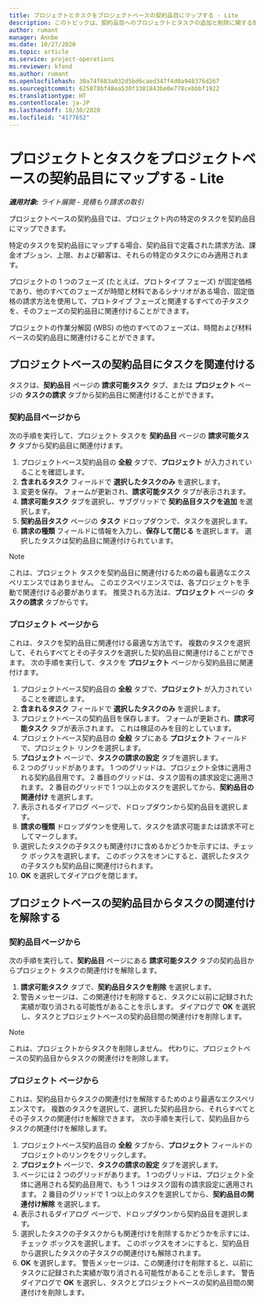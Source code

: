 ```yaml
---
title: プロジェクトとタスクをプロジェクトベースの契約品目にマップする - Lite
description: このトピックは、契約品目へのプロジェクトとタスクの追加と削除に関する情報を提供します。
author: rumant
manager: Annbe
ms.date: 10/27/2020
ms.topic: article
ms.service: project-operations
ms.reviewer: kfend
ms.author: rumant
ms.openlocfilehash: 30a74f683a032d5bd6caed347f4d0a948376d267
ms.sourcegitcommit: 625878bf48ea530f3381843be0e778cebbbf1922
ms.translationtype: HT
ms.contentlocale: ja-JP
ms.lasthandoff: 10/30/2020
ms.locfileid: "4177652"
---
```

# <a name="map-projects-and-tasks-to-a-project-based-contract-line---lite"></a>プロジェクトとタスクをプロジェクトベースの契約品目にマップする - Lite

_**適用対象:** ライト展開 - 見積もり請求の取引_

プロジェクトベースの契約品目では、プロジェクト内の特定のタスクを契約品目にマップできます。

特定のタスクを契約品目にマップする場合、契約品目で定義された請求方法、課金オプション、上限、および顧客は、それらの特定のタスクにのみ適用されます。

プロジェクトの 1 つのフェーズ (たとえば、プロトタイプ フェーズ) が固定価格であり、他のすべてのフェーズが時間と材料であるシナリオがある場合、固定価格の請求方法を使用して、プロトタイプ フェーズと関連するすべての子タスクを、そのフェーズの契約品目に関連付けることができます。

プロジェクトの作業分解図 (WBS) の他のすべてのフェーズは、時間および材料ベースの契約品目に関連付けることができます。

## <a name="associate-tasks-to-project-based-contract-lines"></a>プロジェクトベースの契約品目にタスクを関連付ける

タスクは、**契約品目** ページの **請求可能タスク** タブ、または **プロジェクト** ページの **タスクの請求** タブから契約品目に関連付けることができます。

### <a name="from-the-contract-line-page"></a>契約品目ページから

次の手順を実行して、プロジェクト タスクを **契約品目** ページの **請求可能タスク** タブから契約品目に関連付けます。

1. プロジェクトベース契約品目の **全般** タブで、**プロジェクト** が入力されていることを確認します。
2. **含まれるタスク** フィールドで **選択したタスクのみ** を選択します。
3. 変更を保存。 フォームが更新され、**請求可能タスク** タブが表示されます。
4. **請求可能タスク** タブを選択し、サブグリッドで **契約品目タスクを追加** を選択します。
5. **契約品目タスク** ページの **タスク** ドロップダウンで、タスクを選択します。 
6. **請求の種類** フィールドに情報を入力し、**保存して閉じる** を選択します。 選択したタスクは契約品目に関連付けられています。

> [!NOTE]
> これは、プロジェクト タスクを契約品目に関連付けるための最も最適なエクスペリエンスではありません。 このエクスペリエンスでは、各プロジェクトを手動で関連付ける必要があります。 推奨される方法は、**プロジェクト** ページの **タスクの請求** タブからです。

### <a name="from-the-project-page"></a>プロジェクト ページから

これは、タスクを契約品目に関連付ける最適な方法です。 複数のタスクを選択して、それらすべてとその子タスクを選択した契約品目に関連付けることができます。 次の手順を実行して、タスクを **プロジェクト** ページから契約品目に関連付けます。

1. プロジェクトベース契約品目の **全般** タブで、**プロジェクト** が入力されていることを確認します。
2. **含まれるタスク** フィールドで **選択したタスクのみ** を選択します。
3. プロジェクトベースの契約品目を保存します。 フォームが更新され、**請求可能タスク** タブが表示されます。 これは検証のみを目的としています。
4. プロジェクトベース契約品目の **全般** タブにある **プロジェクト** フィールドで、プロジェクト リンクを選択します。
5. **プロジェクト** ページで、**タスクの請求の設定** タブを選択します。
6. 2 つのグリッドがあります。 1 つのグリッドは、プロジェクト全体に適用される契約品目用です。 2 番目のグリッドは、タスク固有の請求設定に適用されます。 2 番目のグリッドで 1 つ以上のタスクを選択してから、**契約品目の関連付け** を選択します。
7. 表示されるダイアログ ページで、ドロップダウンから契約品目を選択します。
8. **請求の種類** ドロップダウンを使用して、タスクを請求可能または請求不可としてマークします。
9. 選択したタスクの子タスクも関連付けに含めるかどうかを示すには、チェック ボックスを選択します。 このボックスをオンにすると、選択したタスクの子タスクも契約品目に関連付けられます。
10. **OK** を選択してダイアログを閉じます。

## <a name="unassociate-tasks-from-project-based-contract-lines"></a>プロジェクトベースの契約品目からタスクの関連付けを解除する

### <a name="from-the-contract-line-page"></a>契約品目ページから

次の手順を実行して、**契約品目** ページにある **請求可能タスク** タブの契約品目からプロジェクト タスクの関連付けを解除します。

1. **請求可能タスク** タブで、**契約品目タスクを削除** を選択します。
2. 警告メッセージは、この関連付けを削除すると、タスクに以前に記録された実績が取り消される可能性があることを示します。 ダイアログで **OK** を選択し、タスクとプロジェクトベースの契約品目間の関連付けを削除します。 

> [!NOTE]
> これは、プロジェクトからタスクを削除しません。 代わりに、プロジェクトベースの契約品目からタスクの関連付けを削除します。

### <a name="from-the-project-page"></a>プロジェクト ページから

これは、契約品目からタスクの関連付けを解除するためのより最適なエクスペリエンスです。 複数のタスクを選択して、選択した契約品目から、それらすべてとその子タスクの関連付けを解除できます。 次の手順を実行して、契約品目からタスクの関連付けを解除します。

1. プロジェクトベース契約品目の **全般** タブから、**プロジェクト** フィールドのプロジェクトのリンクをクリックします。
2. **プロジェクト** ページで、**タスクの請求の設定** タブを選択します。
3. ページには 2 つのグリッドがあります。 1 つのグリッドは、プロジェクト全体に適用される契約品目用で、もう 1 つはタスク固有の請求設定に適用されます。 2 番目のグリッドで 1 つ以上のタスクを選択してから、**契約品目の関連付け解除** を選択します。
4. 表示されるダイアログ ページで、ドロップダウンから契約品目を選択します。
5. 選択したタスクの子タスクからも関連付けを削除するかどうかを示すには、チェック ボックスを選択します。 このボックスをオンにすると、契約品目から選択したタスクの子タスクの関連付けも解除されます。
6. **OK** を選択します。 警告メッセージは、この関連付けを削除すると、以前にタスクに記録された実績が取り消される可能性があることを示します。 警告ダイアログで **OK** を選択し、タスクとプロジェクトベースの契約品目間の関連付けを削除します。
